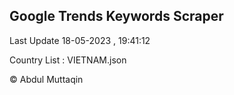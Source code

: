 

## Google Trends Keywords Scraper 
 
Last Update 18-05-2023 , 19:41:12

Country List :
VIETNAM.json



© Abdul Muttaqin 
